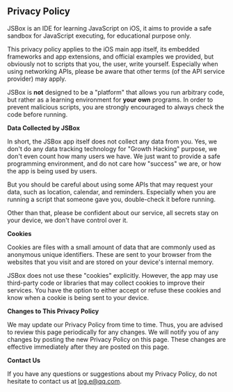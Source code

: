## Privacy Policy

JSBox is an IDE for learning JavaScript on iOS, it aims to provide a safe sandbox for JavaScript executing, for educational purpose only.

This privacy policy applies to the iOS main app itself, its embedded frameworks and app extensions, and official examples we provided, but obviously not to scripts that you, the user, write yourself. Especially when using networking APIs, please be aware that other terms (of the API service provider) may apply.

JSBox is **not** designed to be a "platform" that allows you run arbitrary code, but rather as a learning environment for **your own** programs. In order to prevent malicious scripts, you are strongly encouraged to always check the code before running.

**Data Collected by JSBox**

In short, the JSBox app itself does not collect any data from you. Yes, we don't do any data tracking technology for "Growth Hacking" purpose, we don't even count how many users we have. We just want to provide a safe programming environment, and do not care how "success" we are, or how the app is being used by users.

But you should be careful about using some APIs that may request your data, such as location, calendar, and reminders. Especially when you are running a script that someone gave you, double-check it before running.

Other than that, please be confident about our service, all secrets stay on your device, we don't have control over it.

**Cookies**

Cookies are files with a small amount of data that are commonly used as anonymous unique identifiers. These are sent to your browser from the websites that you visit and are stored on your device's internal memory.

JSBox does not use these "cookies" explicitly. However, the app may use third-party code or libraries that may collect cookies to improve their services. You have the option to either accept or refuse these cookies and know when a cookie is being sent to your device.

**Changes to This Privacy Policy**

We may update our Privacy Policy from time to time. Thus, you are advised to review this page periodically for any changes. We will notify you of any changes by posting the new Privacy Policy on this page. These changes are effective immediately after they are posted on this page.

**Contact Us**

If you have any questions or suggestions about my Privacy Policy, do not hesitate to contact us at log.e@qq.com.